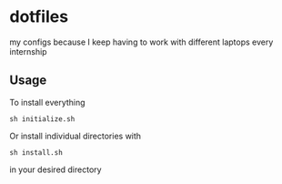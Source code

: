 # dotfiles
my configs because I keep having to work with different laptops every internship

## Usage
To install everything
```
sh initialize.sh
```

Or install individual directories with

```
sh install.sh
```

in your desired directory 
